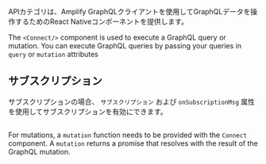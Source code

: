 APIカテゴリは、Amplify GraphQLクライアントを使用してGraphQLデータを操作するためのReact Nativeコンポーネントを提供します。

The `<Connect/>` component is used to execute a GraphQL query or mutation. You can execute GraphQL queries by passing your queries in `query` or `mutation` attributes

## サブスクリプション

サブスクリプションの場合、 `サブスクリプション` および `onSubscriptionMsg` 属性を使用してサブスクリプションを有効にできます。

## <unk>

For mutations, a `mutation` function needs to be provided with the `Connect` component. A `mutation` returns a promise that resolves with the result of the GraphQL mutation.
